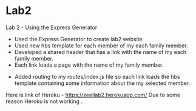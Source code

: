# Lab2
Lab 2 - Using the Express Generator

* Used the Express Generator to create lab2 website
* Used new hbs template for each member of my each family member.
* Developed a shared header that has a link with the name of my each family member.
* Each link loads a page with the name of my family member.
- Added routing to my routes/index.js file so each link loads the hbs template containing some information about the my selected member.

Here is link of Heroku - https://zeellab2.herokuapp.com/
Due to some reason Heroku is not working .
